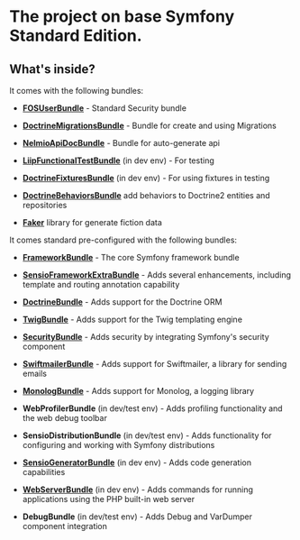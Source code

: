 The project on base Symfony Standard Edition. 
==============================================

What's inside?
--------------

It comes with the following bundles:

  * [**FOSUserBundle**][15] - Standard Security bundle
  
  * [**DoctrineMigrationsBundle**][16] - Bundle for create and using Migrations
  
  * [**NelmioApiDocBundle**][17] - Bundle for auto-generate api
    
  * [**LiipFunctionalTestBundle**][18] (in dev env) - For testing  
  
  * [**DoctrineFixturesBundle**][19] (in dev env) - For using fixtures in testing  
  
  * [**DoctrineBehaviorsBundle**][21] add behaviors to Doctrine2 entities and repositories  
  
  * [**Faker**][22] library for generate fiction data
 
It comes standard pre-configured with the following bundles:
  
  * [**FrameworkBundle**][20] - The core Symfony framework bundle

  * [**SensioFrameworkExtraBundle**][6] - Adds several enhancements, including
    template and routing annotation capability

  * [**DoctrineBundle**][7] - Adds support for the Doctrine ORM

  * [**TwigBundle**][8] - Adds support for the Twig templating engine

  * [**SecurityBundle**][9] - Adds security by integrating Symfony's security
    component

  * [**SwiftmailerBundle**][10] - Adds support for Swiftmailer, a library for
    sending emails

  * [**MonologBundle**][11] - Adds support for Monolog, a logging library

  * **WebProfilerBundle** (in dev/test env) - Adds profiling functionality and
    the web debug toolbar

  * **SensioDistributionBundle** (in dev/test env) - Adds functionality for
    configuring and working with Symfony distributions

  * [**SensioGeneratorBundle**][13] (in dev env) - Adds code generation
    capabilities

  * [**WebServerBundle**][14] (in dev env) - Adds commands for running applications
    using the PHP built-in web server

  * **DebugBundle** (in dev/test env) - Adds Debug and VarDumper component
    integration


[1]:  https://symfony.com/doc/3.4/setup.html
[6]:  https://symfony.com/doc/current/bundles/SensioFrameworkExtraBundle/index.html
[7]:  https://symfony.com/doc/3.4/doctrine.html
[8]:  https://symfony.com/doc/3.4/templating.html
[9]:  https://symfony.com/doc/3.4/security.html
[10]: https://symfony.com/doc/3.4/email.html
[11]: https://symfony.com/doc/3.4/logging.html
[13]: https://symfony.com/doc/current/bundles/SensioGeneratorBundle/index.html
[14]: https://symfony.com/doc/current/setup/built_in_web_server.html

[15]: https://symfony.com/doc/master/bundles/FOSUserBundle/index.html
[16]: https://symfony.com/doc/master/bundles/DoctrineMigrationsBundle/index.html
[17]: https://symfony.com/doc/2.x/bundles/NelmioApiDocBundle/index.html
[18]: https://github.com/liip/LiipFunctionalTestBundle
[19]: https://symfony.com/doc/master/bundles/DoctrineFixturesBundle/index.html
[20]: https://symfony.com/doc/current/setup.html
[21]: https://github.com/KnpLabs/DoctrineBehaviors
[22]: https://github.com/fzaninotto/Faker
